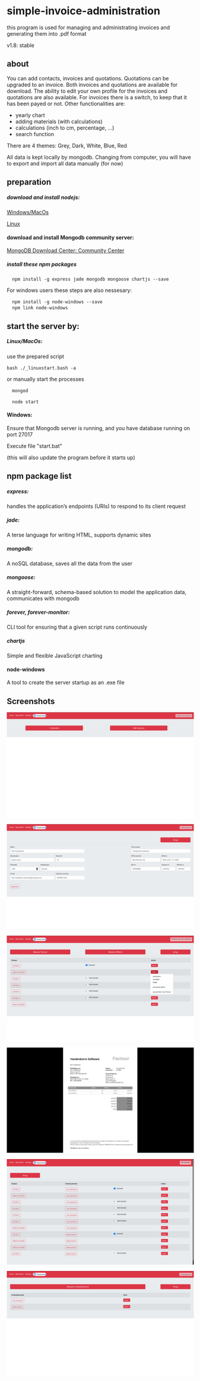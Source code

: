 # simple-invoice-administration
this program is used for managing and administrating invoices and generating them into .pdf format

v1.8: stable

about
--
You can add contacts, invoices and quotations.
Quotations can be upgraded to an invoice.
Both invoices and quotations are available for download.
The ability to edit your own profile for the invoices and quotations are also available.
For invoices there is a switch, to keep that it has been payed or not.
Other functionalities are:
  - yearly chart
  - adding materials (with calculations)
  - calculations (inch to cm, percentage, ...)
  - search function

There are 4 themes: Grey, Dark, White, Blue, Red

All data is kept locally by mongodb.
Changing from computer, you will have to export and import all data manually (for now)

preparation
--

##### download and install nodejs:

[Windows/MacOs](https://nodejs.org/en/download/)

[Linux](https://nodejs.org/en/download/package-manager/)

#### download and install Mongodb community server:

[MongoDB Download Center: Community Center](https://www.mongodb.com/download-center/community)

##### install these npm packages

```
  npm install -g express jade mongodb mongoose chartjs --save
```

For windows users these steps are also nessesary:

```
  npm install -g node-windows --save
  npm link node-windows
```

start the server by:
--
 
##### Linux/MacOs:

use the prepared script

```
bash ./_linuxstart.bash -a
```

or manually start the processes

```
  mongod
```

```
  node start
```

#### Windows:

Ensure that Mongodb server is running, and you have database running on port 27017

Execute file "start.bat"

(this will also update the program before it starts up)

npm package list
--

##### express:

handles the application’s endpoints (URIs) to respond to its client request

##### jade:

A terse language for writing HTML, supports dynamic sites

##### mongodb:

A noSQL database, saves all the data from the user

##### mongoose:

A straight-forward, schema-based solution to model the application data, communicates with mongodb

##### forever, forever-monitor:

CLI tool for ensuring that a given script runs continuously

##### chartjs
Simple and flexible JavaScript charting

#### node-windows
A tool to create the server startup as an .exe file

Screenshots
-

![index page](screenshots/1.png)

![profile edit page](screenshots/3.png)

![invoices of 1 person](screenshots/4.png)

![pdf generated invoice](screenshots/5.png)

![All invoices](screenshots/6.png)

![all contacts](screenshots/7.png)
